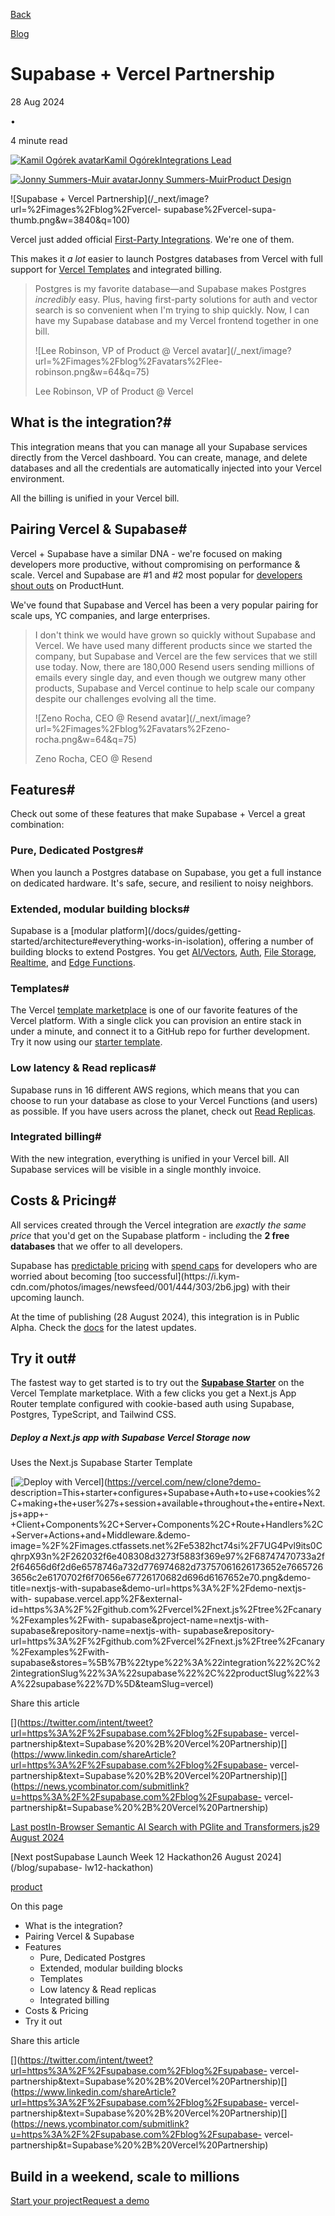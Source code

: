 [Back](/blog)

[Blog](/blog)

# Supabase + Vercel Partnership

28 Aug 2024

•

4 minute read

[![Kamil Ogórek
avatar](/_next/image?url=https%3A%2F%2Fgithub.com%2Fkamilogorek.png&w=96&q=75)Kamil
OgórekIntegrations Lead](https://twitter.com/kamilogorek)

[![Jonny Summers-Muir
avatar](/_next/image?url=https%3A%2F%2Fgithub.com%2Fmildtomato.png&w=96&q=75)Jonny
Summers-MuirProduct Design](https://github.com/mildtomato)

![Supabase + Vercel Partnership](/_next/image?url=%2Fimages%2Fblog%2Fvercel-
supabase%2Fvercel-supa-thumb.png&w=3840&q=100)

Vercel just added official [First-Party
Integrations](https://vercel.com/blog/introducing-the-vercel-marketplace).
We're one of them.

This makes it _a lot_ easier to launch Postgres databases from Vercel with
full support for [Vercel
Templates](https://vercel.com/templates/next.js/supabase) and integrated
billing.

> Postgres is my favorite database—and Supabase makes Postgres _incredibly_
> easy. Plus, having first-party solutions for auth and vector search is so
> convenient when I'm trying to ship quickly. Now, I can have my Supabase
> database and my Vercel frontend together in one bill.
>
> ![Lee Robinson, VP of Product @ Vercel
> avatar](/_next/image?url=%2Fimages%2Fblog%2Favatars%2Flee-
> robinson.png&w=64&q=75)
>
> Lee Robinson, VP of Product @ Vercel

## What is the integration?#

This integration means that you can manage all your Supabase services directly
from the Vercel dashboard. You can create, manage, and delete databases and
all the credentials are automatically injected into your Vercel environment.

All the billing is unified in your Vercel bill.

## Pairing Vercel & Supabase#

Vercel + Supabase have a similar DNA - we're focused on making developers more
productive, without compromising on performance & scale. Vercel and Supabase
are #1 and #2 most popular for [developers shout
outs](https://www.producthunt.com/shoutouts/engineering-development) on
ProductHunt.

We've found that Supabase and Vercel has been a very popular pairing for scale
ups, YC companies, and large enterprises.

> I don't think we would have grown so quickly without Supabase and Vercel. We
> have used many different products since we started the company, but Supabase
> and Vercel are the few services that we still use today. Now, there are
> 180,000 Resend users sending millions of emails every single day, and even
> though we outgrew many other products, Supabase and Vercel continue to help
> scale our company despite our challenges evolving all the time.
>
> ![Zeno Rocha, CEO @ Resend
> avatar](/_next/image?url=%2Fimages%2Fblog%2Favatars%2Fzeno-
> rocha.png&w=64&q=75)
>
> Zeno Rocha, CEO @ Resend

## Features#

Check out some of these features that make Supabase + Vercel a great
combination:

### Pure, Dedicated Postgres#

When you launch a Postgres database on Supabase, you get a full instance on
dedicated hardware. It's safe, secure, and resilient to noisy neighbors.

### Extended, modular building blocks#

Supabase is a [modular platform](/docs/guides/getting-
started/architecture#everything-works-in-isolation), offering a number of
building blocks to extend Postgres. You get [AI/Vectors](/docs/guides/ai),
[Auth](https://supabase.com/docs/guides/auth), [File
Storage](/docs/guides/storage), [Realtime](/docs/guides/realtime), and [Edge
Functions](/docs/guides/functions).

### Templates#

The Vercel [template
marketplace](https://vercel.com/templates?search=supabase) is one of our
favorite features of the Vercel platform. With a single click you can
provision an entire stack in under a minute, and connect it to a GitHub repo
for further development. Try it now using our [starter
template](https://vercel.com/templates/next.js/supabase).

### Low latency & Read replicas#

Supabase runs in 16 different AWS regions, which means that you can choose to
run your database as close to your Vercel Functions (and users) as possible.
If you have users across the planet, check out [Read
Replicas](https://supabase.com/docs/guides/platform/read-replicas).

### Integrated billing#

With the new integration, everything is unified in your Vercel bill. All
Supabase services will be visible in a single monthly invoice.

## Costs & Pricing#

All services created through the Vercel integration are _exactly the same
price_ that you'd get on the Supabase platform - including the **2 free
databases** that we offer to all developers.

Supabase has [predictable pricing](/pricing) with [spend
caps](/docs/guides/platform/spend-cap) for developers who are worried about
becoming [too successful](https://i.kym-
cdn.com/photos/images/newsfeed/001/444/303/2b6.jpg) with their upcoming
launch.

At the time of publishing (28 August 2024), this integration is in Public
Alpha. Check the [docs](/docs/guides/platform/vercel-marketplace) for the
latest updates.

## Try it out#

The fastest way to get started is to try out the [**Supabase
Starter**](https://vercel.com/templates/next.js/supabase) on the Vercel
Template marketplace. With a few clicks you get a Next.js App Router template
configured with cookie-based auth using Supabase, Postgres, TypeScript, and
Tailwind CSS.

##### Deploy a Next.js app with Supabase Vercel Storage now

Uses the Next.js Supabase Starter Template

[![Deploy with
Vercel](https://vercel.com/button)](https://vercel.com/new/clone?demo-
description=This+starter+configures+Supabase+Auth+to+use+cookies%2C+making+the+user%27s+session+available+throughout+the+entire+Next.js+app+-+Client+Components%2C+Server+Components%2C+Route+Handlers%2C+Server+Actions+and+Middleware.&demo-
image=%2F%2Fimages.ctfassets.net%2Fe5382hct74si%2F7UG4Pvl9its0CqhrpX93n%2F262032f6e408308d3273f5883f369e97%2F68747470733a2f2f64656d6f2d6e6578746a732d776974682d73757061626173652e76657263656c2e6170702f6f70656e67726170682d696d6167652e70.png&demo-
title=nextjs-with-supabase&demo-url=https%3A%2F%2Fdemo-nextjs-with-
supabase.vercel.app%2F&external-
id=https%3A%2F%2Fgithub.com%2Fvercel%2Fnext.js%2Ftree%2Fcanary%2Fexamples%2Fwith-
supabase&project-name=nextjs-with-supabase&repository-name=nextjs-with-
supabase&repository-
url=https%3A%2F%2Fgithub.com%2Fvercel%2Fnext.js%2Ftree%2Fcanary%2Fexamples%2Fwith-
supabase&stores=%5B%7B%22type%22%3A%22integration%22%2C%22integrationSlug%22%3A%22supabase%22%2C%22productSlug%22%3A%22supabase%22%7D%5D&teamSlug=vercel)

Share this article

[](https://twitter.com/intent/tweet?url=https%3A%2F%2Fsupabase.com%2Fblog%2Fsupabase-
vercel-
partnership&text=Supabase%20%2B%20Vercel%20Partnership)[](https://www.linkedin.com/shareArticle?url=https%3A%2F%2Fsupabase.com%2Fblog%2Fsupabase-
vercel-
partnership&text=Supabase%20%2B%20Vercel%20Partnership)[](https://news.ycombinator.com/submitlink?u=https%3A%2F%2Fsupabase.com%2Fblog%2Fsupabase-
vercel-partnership&t=Supabase%20%2B%20Vercel%20Partnership)

[Last postIn-Browser Semantic AI Search with PGlite and Transformers.js29
August 2024](/blog/in-browser-semantic-search-pglite)

[Next postSupabase Launch Week 12 Hackathon26 August 2024](/blog/supabase-
lw12-hackathon)

[product](/blog/tags/product)

On this page

  * What is the integration?
  * Pairing Vercel & Supabase
  * Features
    * Pure, Dedicated Postgres
    * Extended, modular building blocks
    * Templates
    * Low latency & Read replicas
    * Integrated billing
  * Costs & Pricing
  * Try it out

Share this article

[](https://twitter.com/intent/tweet?url=https%3A%2F%2Fsupabase.com%2Fblog%2Fsupabase-
vercel-
partnership&text=Supabase%20%2B%20Vercel%20Partnership)[](https://www.linkedin.com/shareArticle?url=https%3A%2F%2Fsupabase.com%2Fblog%2Fsupabase-
vercel-
partnership&text=Supabase%20%2B%20Vercel%20Partnership)[](https://news.ycombinator.com/submitlink?u=https%3A%2F%2Fsupabase.com%2Fblog%2Fsupabase-
vercel-partnership&t=Supabase%20%2B%20Vercel%20Partnership)

## Build in a weekend, scale to millions

[Start your project](https://supabase.com/dashboard)[Request a
demo](/contact/sales)

